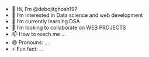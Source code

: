 - 👋 Hi, I’m @debojitghosh197
- 👀 I’m interested in Data science and web development
- 🌱 I’m currently learning DSA
- 💞️ I’m looking to collaborate on WEB PROJECTS
- 📫 How to reach me ...
- 😄 Pronouns: ...
- ⚡ Fun fact: ...

<!---
debojitghosh197/debojitghosh197 is a ✨ special ✨ repository because its `README.md` (this file) appears on your GitHub profile.
You can click the Preview link to take a look at your changes.
--->
